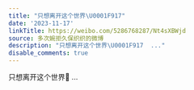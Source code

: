 ```yaml
---
title: "只想离开这个世界\U0001F917"
date: '2023-11-17'
linkTitle: https://weibo.com/5286768287/Nt4sXBWjd
source: 多次婉拒久保织织的微博
description: "只想离开这个世界\U0001F917  ..."
disable_comments: true
---
```

只想离开这个世界🤗  ...